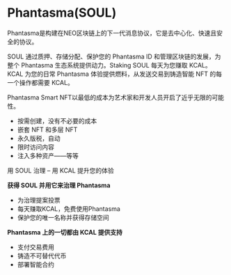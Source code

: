 # 

# Phantasma(SOUL)

Phantasma是构建在NEO区块链上的下一代消息协议，它是去中心化、快速且安全的协议。

SOUL 通过质押、存储分配、保护您的 Phantasma ID 和管理区块链的发展，为整个 Phantasma 生态系统提供动力。Staking SOUL 每天为您赚取 KCAL。KCAL 为您的日常 Phantasma 体验提供燃料，从发送交易到铸造智能 NFT 的每一个操作都需要 KCAL。

Phantasma Smart NFT以最低的成本为艺术家和开发人员开启了近乎无限的可能性。

- 按需创建，没有不必要的成本
- 嵌套 NFT 和多层 NFT
- 永久版税，自动
- 限时访问内容
- 注入多种资产——等等

用 SOUL 治理 – 用 KCAL 提升您的体验

**获得 SOUL 并用它来治理 Phantasma**

- 为治理提案投票
- 每天赚取KCAL，免费使用Phantasma
- 保护您的唯一名称并获得存储空间

**Phantasma 上的一切都由 KCAL 提供支持**

- 支付交易费用
- 铸造不可替代代币
- 部署智能合约

